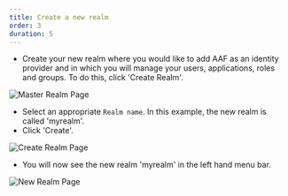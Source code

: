 ```yaml
---
title: Create a new realm
order: 3
duration: 5
---
```


* Create your new realm where you would like to add AAF as an identity provider and in which you will manage your users, applications, roles and groups. To do this, click 'Create Realm'.

![Master Realm Page](/assets/images/connect-with-keycloak/keycloak-create-realm.png)

* Select an appropriate `Realm name`. In this example, the new realm is called 'myrealm'.
* Click 'Create'.

![Create Realm Page](/assets/images/connect-with-keycloak/keycloak-create-realm-2.png)

* You will now see the new realm 'myrealm' in the left hand menu bar.

![New Realm Page](/assets/images/connect-with-keycloak/keycloak-created-realm.png)